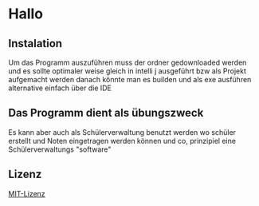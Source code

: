 # Hallo

## Instalation

Um das Programm auszuführen muss der ordner gedownloaded werden und es sollte optimaler weise gleich in intelli j ausgeführt bzw als Projekt aufgemacht werden danach könnte man es builden und als exe ausführen alternative einfach über die IDE

## Das Programm dient als übungszweck

Es kann aber auch als Schülerverwaltung benutzt werden wo schüler erstellt und Noten eingetragen werden können und co, prinzipiel eine Schülerverwaltungs "software"

## Lizenz
<a href="https://choosealicense.com/licenses/mit/" target="_blank">MIT-Lizenz</a>
